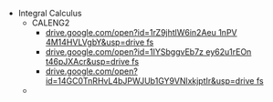 - Integral Calculus
    - CALENG2
        - [drive.google.com/open?id=1rZ9jhtlW6in2Aeu 1nPV 4M14HVLVgbY&usp=drive fs](https://drive.google.com/open?id=1rZ9jhtlW6in2Aeu_1nPV-4M14HVLVgbY&usp=drive_fs) 
        - [drive.google.com/open?id=1IYSbggvEb7z ey62u1rEOn t46pJXAcr&usp=drive fs](https://drive.google.com/open?id=1IYSbggvEb7z_ey62u1rEOn_t46pJXAcr&usp=drive_fs)
        - [drive.google.com/open?id=14GC0TnRHvL4bJPWJUb1GY9VNlxkjptIr&usp=drive fs](https://drive.google.com/open?id=14GC0TnRHvL4bJPWJUb1GY9VNlxkjptIr&usp=drive_fs) 
    - 
